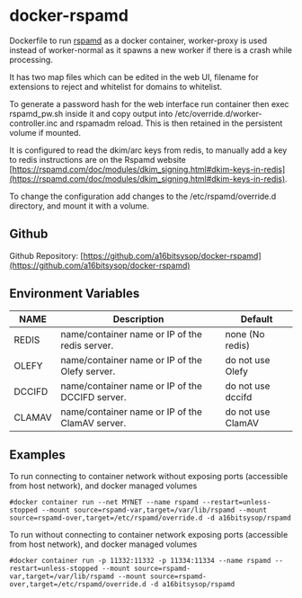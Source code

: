 # docker-rspamd
Dockerfile to run [rspamd](https://rspamd.com/) as a docker container, worker-proxy is used instead of worker-normal as it spawns a new worker if there is a crash while processing.

It has two map files which can be edited in the web UI, filename for extensions to reject and whitelist for domains to whitelist.

To generate a password hash for the web interface run container then exec rspamd_pw.sh inside it and copy output into /etc/override.d/worker-controller.inc and rspamadm reload.
This is then retained in the persistent volume if mounted.

It is configured to read the dkim/arc keys from redis, to manually add a key to redis instructions are on the Rspamd website [https://rspamd.com/doc/modules/dkim_signing.html#dkim-keys-in-redis](https://rspamd.com/doc/modules/dkim_signing.html#dkim-keys-in-redis).

To change the configuration add changes to the /etc/rspamd/override.d directory, and mount it with a volume.

## Github
Github Repository: [https://github.com/a16bitsysop/docker-rspamd](https://github.com/a16bitsysop/docker-rspamd)

## Environment Variables

| NAME   | Description                                     | Default           |
| ------ | ----------------------------------------------- | ----------------- | 
| REDIS  | name/container name or IP of the redis server.  | none (No redis)   |
| OLEFY  | name/container name or IP of the Olefy server.  | do not use Olefy  |
| DCCIFD | name/container name or IP of the DCCIFD server. | do not use dccifd |
| CLAMAV | name/container name or IP of the ClamAV server. | do not use ClamAV |

## Examples
To run connecting to container network without exposing ports (accessible from host network), and docker managed volumes
```
#docker container run --net MYNET --name rspamd --restart=unless-stopped --mount source=rspamd-var,target=/var/lib/rspamd --mount source=rspamd-over,target=/etc/rspamd/override.d -d a16bitsysop/rspamd
```

To run without connecting to container network exposing ports (accessible from host network), and docker managed volumes
```
#docker container run -p 11332:11332 -p 11334:11334 --name rspamd --restart=unless-stopped --mount source=rspamd-var,target=/var/lib/rspamd --mount source=rspamd-over,target=/etc/rspamd/override.d -d a16bitsysop/rspamd
```
